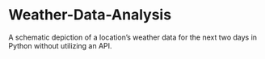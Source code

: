 # Weather-Data-Analysis
A schematic depiction of a location’s weather data for the next two days in Python without utilizing an API.
